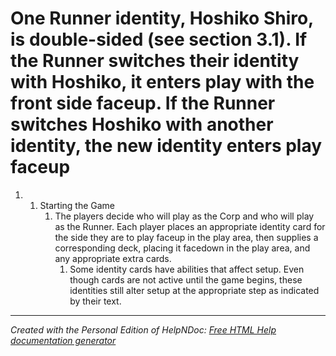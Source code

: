 # One Runner identity, Hoshiko Shiro, is double-sided (see section 3.1). If the Runner switches their identity with Hoshiko, it enters play with the front side faceup. If the Runner switches Hoshiko with another identity, the new identity enters play faceup

1. &nbsp;
   1. Starting the Game
      1. The players decide who will play as the Corp and who will play as the Runner. Each player places an appropriate identity card for the side they are to play faceup in the play area, then supplies a corresponding deck, placing it facedown in the play area, and any appropriate extra cards.
         1. Some identity cards have abilities that affect setup. Even though cards are not active until the game begins, these identities still alter setup at the appropriate step as indicated by their text.

***
_Created with the Personal Edition of HelpNDoc: [Free HTML Help documentation generator](<https://www.helpndoc.com>)_
